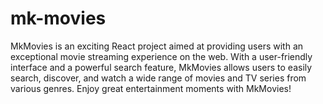 # mk-movies
MkMovies is an exciting React project aimed at providing users with an exceptional movie streaming experience on the web. With a user-friendly interface and a powerful search feature, MkMovies allows users to easily search, discover, and watch a wide range of movies and TV series from various genres. Enjoy great entertainment moments with MkMovies!
